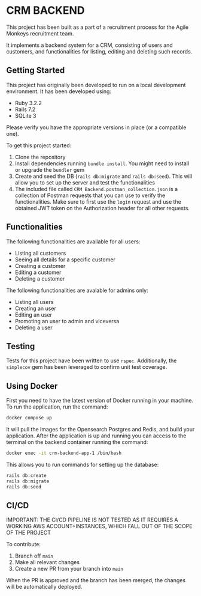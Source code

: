 # CRM BACKEND

This project has been built as a part of a recruitment process for the Agile Monkeys recruitment team.

It implements a backend system for a CRM, consisting of users and customers, and functionalities for listing, editing and deleting such records.

## Getting Started

This project has originally been developed to run on a local development environment. It has been developed using:

- Ruby 3.2.2
- Rails 7.2
- SQLite 3

Please verify you have the appropriate versions in place (or a compatible one).

To get this project started:

1. Clone the repository
1. Install dependencies running `bundle install`. You might need to install or upgrade the `bundler` gem
1. Create and seed the DB (`rails db:migrate` and `rails db:seed`). This will allow you to set up the server and test the functionalities
1. The included file called `CRM Backend.postman_collection.json` is a collection of Postman requests that you can use to verify the functionalities. Make sure to first use the `login` request and use the obtained JWT token on the Authorization header for all other requests.

## Functionalities

The following functionalities are available for all users:

- Listing all customers
- Seeing all details for a specific customer
- Creating a customer
- Editing a customer
- Deleting a customer

The following functionalities are avalable for admins only:

- Listing all users
- Creating an user
- Editing an user
- Promoting an user to admin and viceversa
- Deleting a user

## Testing

Tests for this project have been written to use `rspec`. Additionally, the `simplecov` gem has been leveraged to confirm unit test coverage.

## Using Docker

First you need to have the latest version of Docker running in your machine. To run the application, run the command:

```bash
docker compose up
```

It will pull the images for the Opensearch Postgres and Redis, and build your application. After the application is up and running you can access to the terminal on the backend container running the command:

```bash
docker exec -it crm-backend-app-1 /bin/bash
```

This allows you to run commands for setting up the database:

```bash
rails db:create
rails db:migrate
rails db:seed
```

## CI/CD

IMPORTANT: THE CI/CD PIPELINE IS NOT TESTED AS IT REQUIRES A WORKING AWS ACCOUNT+INSTANCES, WHICH FALL OUT OF THE SCOPE OF THE PROJECT

To contribute:

1. Branch off `main`
1. Make all relevant changes
1. Create a new PR from your branch into `main`

When the PR is approved and the branch has been merged, the changes will be automatically deployed.

